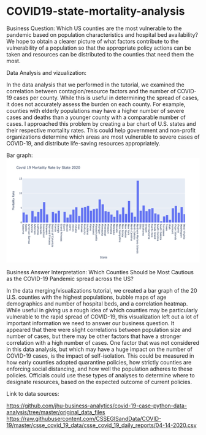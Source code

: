 # COVID19-state-mortality-analysis

Business Question: Which US counties are the most vulnerable to the pandemic based on population characteristics and hospital bed availability? We hope to obtain a clearer picture of what factors contribute to the vulnerability of a population so that the appropriate policy actions can be taken and resources can be distributed to the counties that need them the most. 

Data Analysis and vizualization:

In the data analysis that we performed in the tutorial, we examined the correlation between contagion/resource factors and the number of COVID-19 cases per county. While this is useful in determining the spread of cases, it does not accurately assess the burden on each county. For example, counties with elderly populations may have a higher number of severe cases and deaths than a younger county with a comparable number of cases. I approached this problem by creating a bar chart of U.S. states and their respective mortality rates. This could help government and non-profit organizations determine which areas are most vulnerable to severe cases of COVID-19, and distribute life-saving resources appropriately.

Bar graph:
![](Bar-state-mortality.png)

Business Answer Interpretation: Which Counties Should be Most Cautious as the COVID-19 Pandemic spread across the US?

In the data merging/visualizations tutorial, we created a bar graph of the 20 U.S. counties with the highest populations, bubble maps of age demographics and number of hospital beds, and a correlation heatmap. While useful in giving us a rough idea of which counties may be particularly vulnerable to the rapid spread of COVID-19, this visualization left out a lot of important information we need to answer our business question. It appeared that there were slight correlations between population size and number of cases, but there may be other factors that have a stronger correlation with a high number of cases. One factor that was not considered in this data analysis, but which may have a huge impact on the number of COVID-19 cases, is the impact of self-isolation. This could be measured in how early counties adopted quarantine policies, how strictly counties are enforcing social distancing, and how well the population adheres to these policies. Officials could use these types of analyses to determine where to designate resources, based on the expected outcome of current policies. 

Link to data sources:

https://github.com/jhu-business-analytics/covid-19-case-python-data-analysis/tree/master/original_data_files
https://raw.githubusercontent.com/CSSEGISandData/COVID-19/master/csse_covid_19_data/csse_covid_19_daily_reports/04-14-2020.csv


